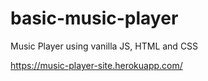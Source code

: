 # basic-music-player
Music Player using vanilla JS, HTML and CSS

https://music-player-site.herokuapp.com/
